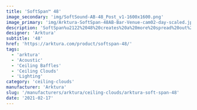 ```yaml
---
title: 'SoftSpan™ 48'
image_secondary: 'img/SoftSound-AB-48_Post_v1-1600x1600.png'
image_primary: 'img/Arktura-SoftSpan-48AB-Bar-Venue-cam02-day-scaled.jpg'
description: 'SoftSpan%u2122%2048%20creates%20a%20more%20spread%20out%2C%20cohesive%20grid%20of%20trellises%2C%20while%20enhancing%20acoustics%20and%20reducing%20the%20impact%20of%20noise.%20Add%20our%20optional%20closure%20beams%20for%20a%20clean%2C%20minimal%20look.%20Add%20Soft%20Sound%AE%20coffer%20panels%20to%20create%20an%20enclosed%20look%20and%20further%20enhance%20the%20acoustics%20of%20your%20space.'
designer: 'Arktura'
subtitle: '48'
href: 'https://arktura.com/product/softspan-48/'
tags:
  - 'arktura'
  - 'Acoustic'
  - 'Ceiling Baffles'
  - 'Ceiling Clouds'
  - 'Lighting'
category: 'ceiling-clouds'
manufacturer: 'Arktura'
slug: '/manufacturers/arktura/ceiling-clouds/arktura-soft-span-48'
date: '2021-02-17'
---
```

